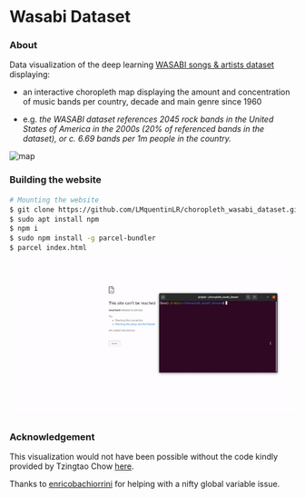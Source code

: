 # Wasabi Dataset

### About

Data visualization of the deep learning [WASABI songs & artists dataset](https://github.com/micbuffa/WasabiDataset) displaying:

- an interactive choropleth map displaying the amount and concentration of music bands per country, decade and main genre since 1960

- e.g. *the WASABI dataset references 2045 rock bands in the United States of America in the 2000s (20% of referenced bands in the dataset), or c. 6.69 bands per 1m people in the country.*

![map](./assets/map.gif)


### Building the website

```sh
# Mounting the website
$ git clone https://github.com/LMquentinLR/choropleth_wasabi_dataset.git
$ sudo apt install npm
$ npm i
$ sudo npm install -g parcel-bundler
$ parcel index.html
```

![mounting](./assets/mount.gif)


### Acknowledgement

This visualization would not have been possible without the code kindly provided by Tzingtao Chow [here](https://github.com/ncovis/choropleth).

Thanks to [enricobachiorrini](https://github.com/enricobachiorrini) for helping with a nifty global variable issue.